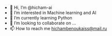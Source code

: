 - 👋 Hi, I’m @hicham-ai
- 👀 I’m interested in Machine learning and AI
- 🌱 I’m currently learning Python 
- 💞️ I’m looking to collaborate on ...
- 📫 How to reach me hichambenoukaiss@mail.ru

<!---
hicham-ai/hicham-ai is a ✨ special ✨ repository because its `README.md` (this file) appears on your GitHub profile.
You can click the Preview link to take a look at your changes.
--->
